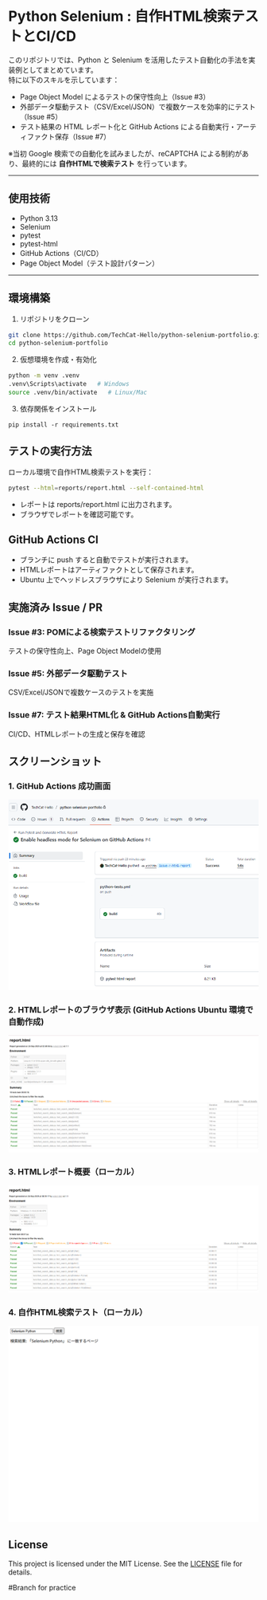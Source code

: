 # Python Selenium : 自作HTML検索テストとCI/CD

このリポジトリでは、Python と Selenium を活用したテスト自動化の手法を実装例としてまとめています。  
特に以下のスキルを示しています：

- Page Object Model によるテストの保守性向上（Issue #3）
- 外部データ駆動テスト（CSV/Excel/JSON）で複数ケースを効率的にテスト（Issue #5）
- テスト結果の HTML レポート化と GitHub Actions による自動実行・アーティファクト保存（Issue #7）

※当初 Google 検索での自動化を試みましたが、reCAPTCHA による制約があり、最終的には **自作HTMLで検索テスト** を行っています。

---

## 使用技術
- Python 3.13
- Selenium
- pytest
- pytest-html
- GitHub Actions（CI/CD）
- Page Object Model（テスト設計パターン）

---

## 環境構築

1. リポジトリをクローン
```bash
git clone https://github.com/TechCat-Hello/python-selenium-portfolio.git
cd python-selenium-portfolio
```

2. 仮想環境を作成・有効化
```bash
python -m venv .venv
.venv\Scripts\activate   # Windows
source .venv/bin/activate   # Linux/Mac
```
3. 依存関係をインストール 
```
pip install -r requirements.txt
```

## テストの実行方法
ローカル環境で自作HTML検索テストを実行：
```bash
pytest --html=reports/report.html --self-contained-html
```

- レポートは reports/report.html に出力されます。
- ブラウザでレポートを確認可能です。

## GitHub Actions CI
- ブランチに push すると自動でテストが実行されます。
- HTMLレポートはアーティファクトとして保存されます。
- Ubuntu 上でヘッドレスブラウザにより Selenium が実行されます。

## 実施済み Issue / PR
### Issue #3: POMによる検索テストリファクタリング
テストの保守性向上、Page Object Modelの使用

### Issue #5: 外部データ駆動テスト
CSV/Excel/JSONで複数ケースのテストを実施

### Issue #7: テスト結果HTML化 & GitHub Actions自動実行
CI/CD、HTMLレポートの生成と保存を確認

## スクリーンショット

### 1. GitHub Actions 成功画面
![GitHub Actions 成功](tests/screenshots/github-actions_success_overview.png)

### 2. HTMLレポートのブラウザ表示 (GitHub Actions Ubuntu 環境で自動作成)
![HTMLレポート概要](tests/screenshots/pytest_html_report_browser_view.png)

### 3. HTMLレポート概要（ローカル）
![HTMLレポート概要](tests/screenshots/html-report.png)

### 4. 自作HTML検索テスト（ローカル）
![自作HTML検索テスト](tests/screenshots/screenshot_search_Selenium_Python.png)

## License

This project is licensed under the MIT License. See the [LICENSE](LICENSE) file for details.

#Branch for practice
